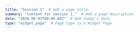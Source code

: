 ```yaml
---
title: "Session 1"  # Add a page title.
summary: "Content for session 1."  # Add a page description.
date: "2020-09-03T00:00:00Z"  # Add today's date.
type: "widget_page"  # Page type is a Widget Page
---
```

